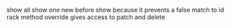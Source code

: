 show all
show one
new before show because it prevents a false match to id
rack method override gives access to patch and delete

